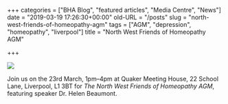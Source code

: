 +++
categories = ["BHA Blog", "featured articles", "Media Centre", "News"]
date = "2019-03-19 17:26:30+00:00"
old-URL = "/posts"
slug = "north-west-friends-of-homeopathy-agm"
tags = ["AGM", "depression", "homeopathy", "liverpool"]
title = "North West Friends of Homeopathy AGM"

+++

![](https://res.cloudinary.com/homeopathyuk/v1557403245/bha/AGM.-NWFoH-poster-update-212x300.jpg)

Join us on the 23rd March, 1pm–4pm at Quaker Meeting House, 22 School Lane, Liverpool, L1 3BT for _The North West Friends of Homeopathy AGM_, featuring speaker Dr. Helen Beaumont.


